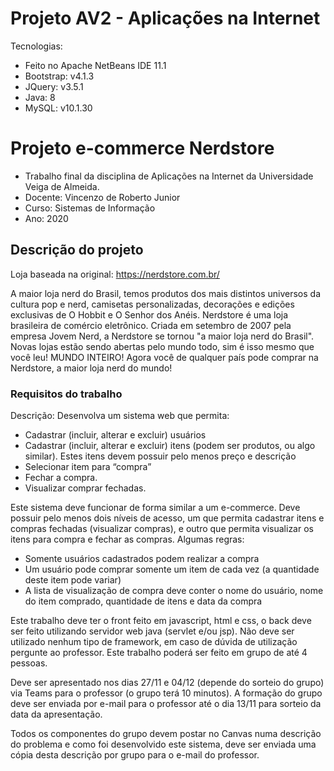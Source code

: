 # Projeto AV2 - Aplicações na Internet

Tecnologias:
* Feito no Apache NetBeans IDE 11.1
* Bootstrap: v4.1.3
* JQuery: v3.5.1
* Java: 8
* MySQL: v10.1.30

# Projeto e-commerce Nerdstore

* Trabalho final da disciplina de Aplicações na Internet da Universidade Veiga de Almeida. 
* Docente: Vincenzo de Roberto Junior
* Curso: Sistemas de Informação 
* Ano: 2020

## Descrição do projeto

Loja baseada na original: https://nerdstore.com.br/

A maior loja nerd do Brasil, temos produtos dos mais distintos universos da cultura pop e nerd, camisetas personalizadas, decorações e edições exclusivas de O Hobbit e O Senhor dos Anéis. Nerdstore é uma loja brasileira de comércio eletrônico. Criada em setembro de 2007 pela empresa Jovem Nerd, a Nerdstore se tornou "a maior loja nerd do Brasil". Novas lojas estão sendo abertas pelo mundo todo, sim é isso mesmo que você leu! MUNDO INTEIRO! Agora você de qualquer país pode comprar na Nerdstore, a maior loja nerd do mundo!

### Requisitos do trabalho

Descrição:
Desenvolva um sistema web que permita:
* Cadastrar (incluir, alterar e excluir) usuários
* Cadastrar (incluir, alterar e excluir) itens (podem ser produtos, ou algo similar). Estes itens devem possuir pelo menos preço e descrição
* Selecionar item para “compra”
* Fechar a compra.
* Visualizar comprar fechadas.

Este sistema deve funcionar de forma similar a um e-commerce. Deve possuir pelo menos dois níveis de acesso, um que permita cadastrar itens e compras fechadas (visualizar compras), e outro que permita visualizar os itens para compra e fechar as compras. Algumas regras:

* Somente usuários cadastrados podem realizar a compra
* Um usuário pode comprar somente um item de cada vez (a quantidade deste item pode variar)
* A lista de visualização de compra deve conter o nome do usuário, nome do item comprado, quantidade de itens e data da compra

Este trabalho deve ter o front feito em javascript, html e css, o back deve ser feito utilizando servidor web java (servlet e/ou jsp).
Não deve ser utilizado nenhum tipo de framework, em caso de dúvida de utilização pergunte ao professor.
Este trabalho poderá ser feito em grupo de até 4 pessoas.

Deve ser apresentado nos dias 27/11 e 04/12 (depende do sorteio do grupo) via Teams para o professor (o grupo terá 10 minutos).
A formação do grupo deve ser enviada por e-mail para o professor até o dia 13/11 para sorteio da data da apresentação.

Todos os componentes do grupo devem postar no Canvas numa descrição do problema e como foi desenvolvido este sistema, deve ser enviada uma cópia desta descrição por grupo para o e-mail do professor.
